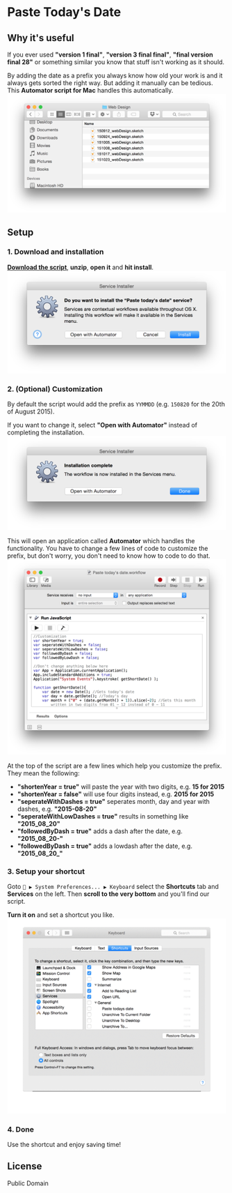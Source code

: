 # Paste Today's Date
## Why it's useful
If you ever used **"version 1 final"**, **"version 3 final final"**, **"final version final 28"** or something similar you know that stuff isn't working as it should.

By adding the date as a prefix you always know how old your work is and it always gets sorted the right way. But adding it manually can be tedious. This **Automator script for Mac** handles this automatically.
![Proper naming example](assets/gains.png)

## Setup
### 1. Download and installation
[**Download the script**](https://github.com/stephanbogner/Paste-Todays-Date/blob/master/automatorScript.zip), **unzip**, **open it** and **hit install**.
![Installation](assets/install_service.png)

### 2. (Optional) Customization
By default the script would add the prefix as `YYMMDD` (e.g. `150820` for the 20th of August 2015).


If you want to change it, select **"Open with Automator"** instead of completing the installation.
![Installation complete](assets/customize_prefix.png)

This will open an application called **Automator** which handles the functionality. You have to change a few lines of code to customize the prefix, but don't worry, you don't need to know how to code to do that.
![Customize your prefix](assets/customize_prefix2.png)

At the top of the script are a few lines which help you customize the prefix. They mean the following:

- **"shortenYear = true"** will paste the year with two digits, e.g. **15 for 2015**
- **"shortenYear = false"** will use four digits instead, e.g. **2015 for 2015**
- **"seperateWithDashes = true"** seperates month, day and year with dashes, e.g. **"2015-08-20"**
- **"seperateWithLowDashes = true"** results in something like **"2015_08_20"**
- **"followedByDash = true"** adds a dash after the date, e.g. **"2015_08_20-"**
- **"followedByDash = true"** adds a lowdash after the date, e.g. **"2015_08_20_"**

### 3. Setup your shortcut
Goto ` ▶ System Preferences... ▶ Keyboard` select the **Shortcuts** tab and **Services** on the left. Then **scroll to the very bottom** and you'll find our script. 

**Turn it on** and set a shortcut you like.
![Edit Shortcut](assets/add_shortcut.gif)

### 4. Done
Use the shortcut and enjoy saving time!

## License
Public Domain